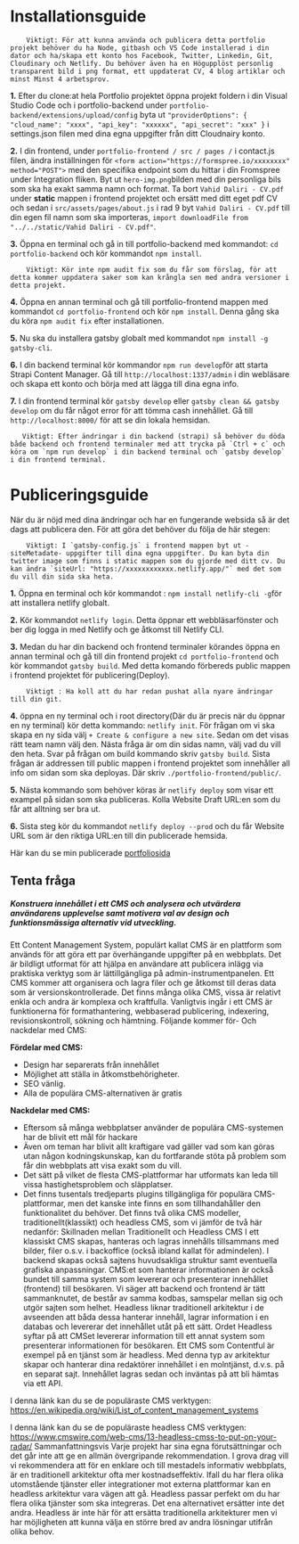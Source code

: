 # Installationsguide

        Viktigt: För att kunna använda och publicera detta portfolio projekt behöver du ha Node, gitbash och VS Code installerad i din dator och ha/skapa ett konto hos Facebook, Twitter, Linkedin, Git, Cloudinary och Netlify. Du behöver även ha en Högupplöst personlig transparent bild i png format, ett uppdaterat CV, 4 blog artiklar och minst Minst 4 arbetsprov.

**1.** Efter du clone:at hela Portfolio projektet öppna projekt foldern i din Visual Studio Code och i portfolio-backend under `portfolio-backend/extensions/upload/config` byta ut `"providerOptions": { "cloud_name": "xxxx", "api_key": "xxxxxx", "api_secret": "xxx" }` i settings.json filen med dina egna uppgifter från ditt Cloudnairy konto.

**2.** I din frontend, under `portfolio-frontend / src / pages /` i contact.js filen, ändra inställningen för `<form action="https://formspree.io/xxxxxxxx" method="POST">` med den specifika endpoint som du hittar i din Fromspree under Integration fliken. Byt ut `hero-img.png`bilden med din personliga bils som ska ha exakt samma namn och format. Ta bort `Vahid Daliri - CV.pdf` under **static** mappen i frontend projektet och ersätt med ditt eget pdf CV och sedan i `src/assets/pages/about.js` i rad 9 byt `Vahid Daliri - CV.pdf` till din egen fil namn som ska importeras, `import downloadFile from "../../static/Vahid Daliri - CV.pdf"`.  

**3.** Öppna en terminal och gå in till portfolio-backend med kommandot: `cd portfolio-backend` och kör kommandot `npm install`.
        
        Viktigt: Kör inte npm audit fix som du får som förslag, för att detta kommer uppdatera saker som kan krångla sen med andra versioner i detta projekt.
        
**4.** Öppna en annan terminal och gå till portfolio-frontend mappen med kommandot `cd portfolio-frontend` och kör `npm install`. Denna gång ska du köra `npm audit fix` efter installationen.

**5.** Nu ska du installera gatsby globalt med kommandot `npm install -g gatsby-cli`.

**6.** I din backend terminal kör kommandor `npm run develop`för att starta Strapi Content Manager. Gå till `http://localhost:1337/admin` i din webläsare och skapa ett konto och börja med att lägga till dina egna info.

**7.** I din frontend terminal kör `gatsby develop` eller `gatsby clean && gatsby develop` om du får något error för att tömma cash innehållet. Gå till `http://localhost:8000/` för att se din lokala hemsidan.
       
       Viktigt: Efter ändringar i din backend (strapi) så behöver du döda både backend och frontend terminaler med att trycka på `Ctrl + c` och köra om `npm run develop` i din backend terminal och `gatsby develop` i din frontend terminal.
       

# Publiceringsguide

När du är nöjd med dina ändringar och har en fungerande websida så är det dags att publicera den. För att göra det behöver du följa de här stegen:

        Viktigt: I `gatsby-config.js` i frontend mappen byt ut -siteMetadate- uppgifter till dina egna uppgifter. Du kan byta din twitter image som finns i static mappen som du gjorde med ditt cv. Du kan ändra `siteUrl: "https://xxxxxxxxxxxx.netlify.app/"` med det som du vill din sida ska heta.
        
**1.** Öppna en terminal och kör kommandot : `npm install netlify-cli -g`för att installera netlify globalt.

**2.** Kör kommandot `netlify login`. Detta öppnar ett webbläsarfönster och ber dig logga in med Netlify och ge åtkomst till Netlify CLI.

**3.** Medan du har din backend och frontend terminaler körandes öppna en annan terminal och gå till din frontend projekt `cd portfolio-frontend` och kör kommandot `gatsby build`. Med detta komando förbereds public mappen i frontend projektet för publicering(Deploy).

        Viktigt : Ha koll att du har redan pushat alla nyare ändringar till din git.
        
**4.** öppna en ny terminal och i root directory(Där du är precis när du öppnar en ny terminal) kör detta kommando: `netlify init`. För frågan om vi ska skapa en ny sida välj `+ Create & configure a new site`. Sedan om det visas rätt team namn välj den. Nästa fråga är om din sidas namn, välj vad du vill den heta. Svar på frågan om build kommando skriv `gatsby build`. Sista frågan är addressen till public mappen i frontend projektet som innehåller all info om sidan som ska deployas. Där skriv `./portfolio-frontend/public/`.

**5.** Nästa kommando som behöver köras är `netlify deploy` som visar ett exampel på sidan som ska publiceras. Kolla Website Draft URL:en som du får att alltning ser bra ut.

**6.** Sista steg kör du kommandot `netlify deploy --prod` och du får Website URL som är den riktiga URL:en till din publicerade hemsida.

Här kan du se min publicerade [portfoliosida](https://vahid-daliri-portfolio.netlify.app/)

## Tenta fråga

##### Konstruera innehållet i ett CMS och analysera och utvärdera användarens upplevelse samt motivera val av design och funktionsmässiga alternativ vid utveckling. 

Ett Content Management System, populärt kallat CMS är en plattform som används för att göra ett par överhängande uppgifter på en webbplats. Det är bildligt utformat för att hjälpa en användare att publicera inlägg via praktiska verktyg som är lättillgängliga på admin-instrumentpanelen. 
Ett CMS kommer att organisera och lagra filer och ge åtkomst till deras data som är versionskontrollerade. Det finns många olika CMS, vissa är relativt enkla och andra är komplexa och kraftfulla. Vanligtvis ingår i ett CMS är funktionerna för formathantering, webbaserad publicering, indexering, revisionskontroll, sökning och hämtning. Följande kommer för- Och nackdelar med CMS:

**Fördelar med CMS:**

+ Design har separerats från innehållet
+ Möjlighet att ställa in åtkomstbehörigheter.
+ SEO vänlig.
+ Alla de populära CMS-alternativen är gratis

**Nackdelar med CMS:**

+ Eftersom så många webbplatser använder de populära CMS-systemen har de blivit ett mål för hackare
+ Även om teman har blivit allt kraftigare vad gäller vad som kan göras utan någon kodningskunskap, kan du fortfarande stöta på problem som får din webbplats att visa exakt som du vill.
+ Det sätt på vilket de flesta CMS-plattformar har utformats kan leda till vissa hastighetsproblem och släpplatser.
+ Det finns tusentals tredjeparts plugins tillgängliga för populära CMS-plattformar, men det kanske inte finns en som tillhandahåller den funktionalitet du behöver.
Det finns två olika CMS modeller, traditionellt(klassikt) och headless CMS, som vi jämför de två här nedanför:
                 Skillnaden mellan Traditionellt och Headless CMS
I ett klassiskt CMS skapas, hanteras och lagras innehålls tillsammans med bilder, filer o.s.v. i backoffice (också ibland kallat för admindelen). I backend skapas också sajtens huvudsakliga struktur samt eventuella grafiska anpassningar. CMS:et som hanterar informationen är också bundet till samma system som levererar och presenterar innehållet (frontend) till besökaren. Vi säger att backend och frontend är tätt sammanknutet, de består av samma kodbas, samspelar mellan sig och utgör sajten som helhet.
Headless liknar traditionell arkitektur i de avseenden att båda dessa hanterar innehåll, lagrar information i en databas och levererar det innehållet utåt på ett sätt. Ordet Headless syftar på att CMSet levererar information till ett annat system som presenterar informationen för besökaren. Ett CMS som Contentful är exempel på en tjänst som är headless. Med denna typ av arkitektur skapar och hanterar dina redaktörer innehållet i en molntjänst, d.v.s. på en separat sajt. Innehållet lagras sedan och inväntas på att bli hämtas via ett API.

I denna länk kan du se de populäraste CMS verktygen: https://en.wikipedia.org/wiki/List_of_content_management_systems

I denna länk kan du se de populäraste headless CMS verktygen: https://www.cmswire.com/web-cms/13-headless-cmss-to-put-on-your-radar/
                   Sammanfattningsvis
Varje projekt har sina egna förutsättningar och det går inte att ge en allmän övergripande rekommendation. I grova drag vill vi rekommendera att för en enklare och till mestadels informativ webbplats, är en traditionell arkitektur ofta mer kostnadseffektiv. Ifall du har flera olika utomstående tjänster eller integrationer mot externa plattformar kan en headless arkitektur vara vägen att gå. Headless passar perfekt om du har flera olika tjänster som ska integreras.
Det ena alternativet ersätter inte det andra. Headless är inte här för att ersätta traditionella arkitekturer men vi har möjligheten att kunna välja en större bred av andra lösningar utifrån olika behov.

